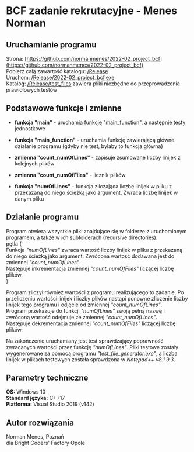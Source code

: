 # BCF zadanie rekrutacyjne - Menes Norman

## Uruchamianie programu

Strona: [https://github.com/normanmenes/2022-02_project_bcf](https://github.com/normanmenes/2022-02_project_bcf) <br />
Pobierz całą zawartość katalogu: [/Release](https://github.com/normanmenes/2022-02_project_bcf/Release) <br />
Uruchom: [/Release/2022-02_project_bcf.exe](https://github.com/normanmenes/2022-02_project_bcf/Release/2022-02_project_bcf.exe) <br />
Katalog: [/Release/test_files](https://github.com/normanmenes/2022-02_project_bcf/Release/test_files/) zawiera pliki niezbędne do przeprowadzenia prawidłowych testów <br />


## Podstawowe funkcje i zmienne

+ **funkcja "main"** - uruchamia funkcję "main_function", a następnie testy jednostkowe

+ **funkcja "main_function"** - uruchamia funkcję zawierającą główne działanie programu (gdyby nie test, byłaby to funkcja główna)
+ **zmienna "count_numOfLines"** - zapisuje zsumowane liczby linijek z kolejnych plików
+ **zmienna "count_numOfFiles"** - licznik plików

+ **funkcja "numOfLines"** - funkcja zliczająca liczbę linijek w pliku z przekazaną do niego ścieżką jako argument. Zwraca liczbę linijek w danym pliku

## Działanie programu

Program otwiera wszystkie pliki znajdujące się w folderze z uruchomionym programem, a także w ich subfolderach (recursive directories). <br />
pętla { <br />
	Funkcja *"numOfLines"* zwraca wartość liczby linijek w pliku z przekazaną do niego ścieżką jako argument. Zwrócona wartość dodawana jest do zmiennej *"count_numOfLines"*. <br />
	Następuje inkrementacja zmiennej *"count_numOfFiles"* liczącej liczbę plików. <br />
}

Program zliczył również wartości z programu realizującego to zadanie. Po przeliczeniu wartości linijek i liczby plików nastąpi ponowne zliczenie liczby linijek tego programu i odjęcie od zmiennej *"count_numOfLines"*. <br />
Program przekazuje do funkcji *"numOfLines"* swoją pełną nazwę i zwróconą wartość odejmuje ze zmiennej *"count_numOfLines"*. <br />
Następuje dekrementacja zmiennej *"count_numOfFiles"* liczącej liczbę plików. <br />

Na zakończenie uruchamiany jest test sprawdzający poprawność zwracanych wartości przez funkcję *"numOfLines"*. Pliki testowe zostały wygenerowane za pomocą programu *"test_file_generator.exe"*, a liczba linijek w plikach testowych została sprawdzona w *Notepad++ v8.1.9.3*.

## Parametry techniczne

**OS:** Windows 10 <br />
**Standard języka:** C++17 <br />
**Platforma:** Visual Studio 2019 (v142) <br />

## Autor rozwiązania
Norman Menes, Poznań <br />
dla Bright Coders' Factory Opole
